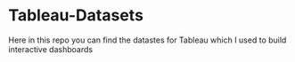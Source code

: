 # Tableau-Datasets #      

Here in this repo you can find the datastes for Tableau which I used to build interactive dashboards    
